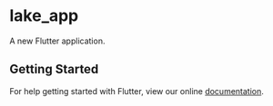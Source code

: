 # lake_app

A new Flutter application.

## Getting Started

For help getting started with Flutter, view our online
[documentation](https://flutter.io/).
